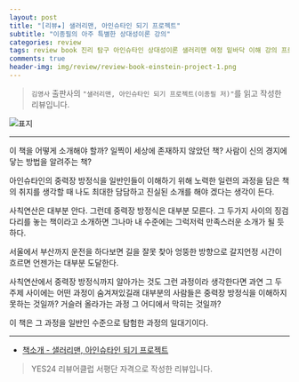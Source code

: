 ```yaml
---  
layout: post  
title: "[리뷰★] 샐러리맨, 아인슈타인 되기 프로젝트"  
subtitle: "이종필의 아주 특별한 상대성이론 강의"  
categories: review  
tags: review book 진리 탐구 아인슈타인 상대성이론 샐러리맨 여정 밑바닥 이해 강의 프로젝트 벡터 무한급수 텐서 슈바르츠실트   
comments: true  
header-img: img/review/review-book-einstein-project-1.png
---  
```

  
> `김영사` 출판사의 `"샐러리맨, 아인슈타인 되기 프로젝트(이종필 저)"`를 읽고 작성한 리뷰입니다.  

![표지](https://theorydb.github.io/assets/img/review/review-book-einstein-project-1.png)  

---

> 

이 책을 어떻게 소개해야 할까? 일찍이 세상에 존재하지 않았던 책? 사람이 신의 경지에 닿는 방법을 알려주는 책?

아인슈타인의 중력장 방정식을 일반인들이 이해하기 위해 노력한 일련의 과정을 담은 책의 취지를 생각할 때 나도 최대한 담담하고 진실된 소개를 해야 겠다는 생각이 든다.

사칙연산은 대부분 안다. 그런데 중력장 방정식은 대부분 모른다. 그 두가지 사이의 징검다리를 놓는 책이라고 소개하면 그나마 내 수준에는 그럭저럭 만족스러운 소개가 될 듯하다.

서울에서 부산까지 운전을 하다보면 길을 잘못 찾아 엉뚱한 방향으로 갈지언정 시간이 흐르면 언젠가는 대부분 도달한다. 

사칙연산에서 중력장 방정식까지 알아가는 것도 그런 과정이라 생각한다면 과연 그 두 주제 사이에는 어떤 과정이 숨겨져있길래 대부분의 사람들은 중력장 방정식을 이해하지 못하는 것일까? 거슬러 올라가는 과정 그 어디에서 막히는 것일까? 

이 책은 그 과정을 일반인 수준으로 탐험한 과정의 일대기이다. 

---

* [책소개 - 샐러리맨, 아인슈타인 되기 프로젝트](http://www.yes24.com/Product/Goods/116476348)

> YES24 리뷰어클럽 서평단 자격으로 작성한 리뷰입니다.